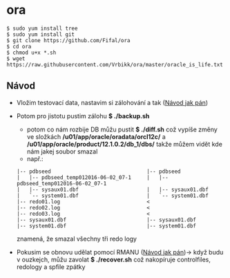 # ora

```
$ sudo yum install tree
$ sudo yum install git
$ git clone https://github.com/Fifal/ora
$ cd ora
$ chmod u+x *.sh
$ wget https://raw.githubusercontent.com/Vrbikk/ora/master/oracle_is_life.txt
```
## Návod
* Vložim testovací data, nastavim si zálohování a tak ([Návod jak pán](https://github.com/Vrbikk/ora/blob/master/oracle_is_life.txt))
* Potom pro jistotu pustim zálohu **$ ./backup.sh**
  - potom co nám rozbije DB můžu pustit **$ ./diff.sh** což vypíše změny ve složkách **/u01/app/oracle/oradata/orcl12c/** a **/u01/app/oracle/product/12.1.0.2/db_1/dbs/** takže můžem vidět kde nám jakej soubor smazal
  - např.:
  ```
  |-- pdbseed                               |-- pdbseed
  |   |-- pdbseed_temp012016-06-02_07-1     |   |-- pdbseed_temp012016-06-02_07-1
  |   |-- sysaux01.dbf                      |   |-- sysaux01.dbf
  |   `-- system01.dbf                      |   `-- system01.dbf
  |-- redo01.log                            <
  |-- redo02.log                            <
  |-- redo03.log                            <
  |-- sysaux01.dbf                          |-- sysaux01.dbf
  |-- system01.dbf                          |-- system01.dbf
  ```
    znamená, že smazal všechny tři redo logy


* Pokusim se obnovu udělat pomocí RMANU ([Návod jak pán](https://github.com/Vrbikk/ora/blob/master/oracle_is_life.txt))-> když budu v ouzkejch, můžu zavolat **$ ./recover.sh** což nakopíruje controlfiles, redology a spfile zpátky
